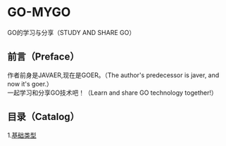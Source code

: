 # GO-MYGO
GO的学习与分享（STUDY AND SHARE GO）
## 前言（Preface）
作者前身是JAVAER,现在是GOER。（The author's predecessor is javer, and now it's goer.）</br>
一起学习和分享GO技术吧！（Learn and share GO technology together!）
## 目录（Catalog）
1.[基础类型](https://github.com/EvenBoom/GO-MYGO/tree/master/base-type)
